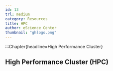```yaml
---
id: 13
trl: medium
category: Resources
title: HPC
author: eScience Center
thumbnail: "ghlogo.png"
---
```


:::Chapter{headline=High Performance Cluster}
## High Performance Cluster (HPC)